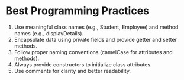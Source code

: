 # Best Programming Practices

1. Use meaningful class names (e.g., Student, Employee) and method names (e.g., displayDetails).
2. Encapsulate data using private fields and provide getter and setter methods.
3. Follow proper naming conventions (camelCase for attributes and methods).
4. Always provide constructors to initialize class attributes.
5. Use comments for clarity and better readability.
